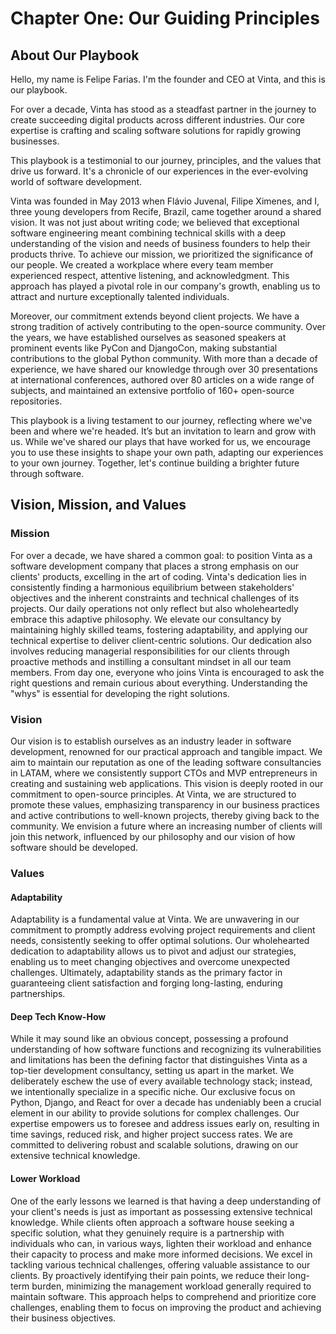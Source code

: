 # Chapter One: Our Guiding Principles

## About Our Playbook

Hello, my name is Felipe Farias. I'm the founder and CEO at Vinta, and this is our playbook. 

For over a decade, Vinta has stood as a steadfast partner in the journey to create succeeding digital products across different industries. Our core expertise is crafting and scaling software solutions for rapidly growing businesses.

This playbook is a testimonial to our journey, principles, and the values that drive us forward. It's a chronicle of our experiences in the ever-evolving world of software development.

Vinta was founded in May 2013 when Flávio Juvenal, Filipe Ximenes, and I, three young developers from Recife, Brazil, came together around a shared vision. It was not just about writing code; we believed that exceptional software engineering meant combining technical skills with a deep understanding of the vision and needs of business founders to help their products thrive.
To achieve our mission, we prioritized the significance of our people. We created a workplace where every team member experienced respect, attentive listening, and acknowledgment. This approach has played a pivotal role in our company's growth, enabling us to attract and nurture exceptionally talented individuals.

Moreover, our commitment extends beyond client projects. We have a strong tradition of actively contributing to the open-source community. Over the years, we have established ourselves as seasoned speakers at prominent events like PyCon and DjangoCon, making substantial contributions to the global Python community. With more than a decade of experience, we have shared our knowledge through over 30 presentations at international conferences, authored over 80 articles on a wide range of subjects, and maintained an extensive portfolio of 160+ open-source repositories.

This playbook is a living testament to our journey, reflecting where we've been and where we're headed. It’s but an invitation to learn and grow with us. While we've shared our plays that have worked for us, we encourage you to use these insights to shape your own path, adapting our experiences to your own journey. Together, let's continue building a brighter future through software.


## Vision, Mission, and Values

### Mission
For over a decade, we have shared a common goal: to position Vinta as a software development company that places a strong emphasis on our clients' products, excelling in the art of coding. Vinta's dedication lies in consistently finding a harmonious equilibrium between stakeholders' objectives and the inherent constraints and technical challenges of its projects. Our daily operations not only reflect but also wholeheartedly embrace this adaptive philosophy.
We elevate our consultancy by maintaining highly skilled teams, fostering adaptability, and applying our technical expertise to deliver client-centric solutions. Our dedication also involves reducing managerial responsibilities for our clients through proactive methods and instilling a consultant mindset in all our team members. From day one, everyone who joins Vinta is encouraged to ask the right questions and remain curious about everything. Understanding the "whys" is essential for developing the right solutions.

### Vision
Our vision is to establish ourselves as an industry leader in software development, renowned for our practical approach and tangible impact. We aim to maintain our reputation as one of the leading software consultancies in LATAM, where we consistently support CTOs and MVP entrepreneurs in creating and sustaining web applications. This vision is deeply rooted in our commitment to open-source principles. At Vinta, we are structured to promote these values, emphasizing transparency in our business practices and active contributions to well-known projects, thereby giving back to the community.
We envision a future where an increasing number of clients will join this network, influenced by our philosophy and our vision of how software should be developed.

### Values

#### Adaptability

Adaptability is a fundamental value at Vinta. We are unwavering in our commitment to promptly address evolving project requirements and client needs, consistently seeking to offer optimal solutions. Our wholehearted dedication to adaptability allows us to pivot and adjust our strategies, enabling us to meet changing objectives and overcome unexpected challenges. Ultimately, adaptability stands as the primary factor in guaranteeing client satisfaction and forging long-lasting, enduring partnerships.

#### Deep Tech Know-How

While it may sound like an obvious concept, possessing a profound understanding of how software functions and recognizing its vulnerabilities and limitations has been the defining factor that distinguishes Vinta as a top-tier development consultancy, setting us apart in the market. We deliberately eschew the use of every available technology stack; instead, we intentionally specialize in a specific niche. Our exclusive focus on Python, Django, and React for over a decade has undeniably been a crucial element in our ability to provide solutions for complex challenges.
Our expertise empowers us to foresee and address issues early on, resulting in time savings, reduced risk, and higher project success rates. We are committed to delivering robust and scalable solutions, drawing on our extensive technical knowledge.

#### Lower Workload

One of the early lessons we learned is that having a deep understanding of your client's needs is just as important as possessing extensive technical knowledge. While clients often approach a software house seeking a specific solution, what they genuinely require is a partnership with individuals who can, in various ways, lighten their workload and enhance their capacity to process and make more informed decisions.
We excel in tackling various technical challenges, offering valuable assistance to our clients. By proactively identifying their pain points, we reduce their long-term burden, minimizing the management workload generally required to maintain software. This approach helps to comprehend and prioritize core challenges, enabling them to focus on improving the product and achieving their business objectives.
